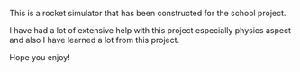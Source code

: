 This is a rocket simulator that has been constructed for the school project. 

I have had a lot of extensive help with this project especially physics aspect and also I have learned a lot from this project.

Hope you enjoy!